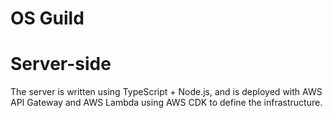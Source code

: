 # OS Guild 

# Server-side

The server is written using TypeScript + Node.js, and is deployed with AWS API Gateway and AWS Lambda using AWS CDK to define the infrastructure.